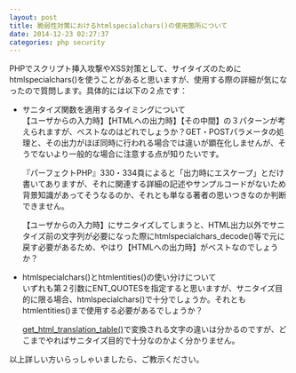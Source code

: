 ```yaml
---
layout: post
title: 脆弱性対策におけるhtmlspecialchars()の使用箇所について
date: 2014-12-23 02:27:37
categories: php security
---
```

<p>PHPでスクリプト挿入攻撃やXSS対策として、サイタイズのためにhtmlspecialchars()を使うことがあると思いますが、使用する際の詳細が気になったので質問します。具体的には以下の２点です：</p>

<ul>
<li><p>サニタイズ関数を適用するタイミングについて<br>
【ユーザからの入力時】【HTMLへの出力時】【その中間】の３パターンが考えられますが、ベストなのはどれでしょうか？GET・POSTパラメータの処理と、その出力がほぼ同時に行われる場合では違いが顕在化しませんが、そうでないより一般的な場合に注意する点が知りたいです。</p>

<p>『パーフェクトPHP』330・334頁によると「出力時にエスケープ」とだけ書いてありますが、それに関連する詳細の記述やサンプルコードがないため背景知識があってそうなるのか、それとも単なる著者の思いつきなのか判断できません。</p>

<p>【ユーザからの入力時】にサニタイズしてしまうと、HTML出力以外でサニタイズ前の文字列が必要になった際にhtmlspecialchars_decode()等で元に戻す必要があるため、やはり【HTMLへの出力時】がベストなのでしょうか？</p></li>
<li><p>htmlspecialchars()とhtmlentities()の使い分けについて<br>
いずれも第２引数にENT_QUOTESを指定すると思いますが、サニタイズ目的に限る場合、htmlspecialchars()で十分でしょうか。それともhtmlentities()まで使用する必要があるでしょうか？</p>

<p><a href="http://php.net/manual/ja/function.get-html-translation-table.php">get_html_translation_table()</a>で変換される文字の違いは分かるのですが、どこまでやればサニタイズ目的で十分なのかよく分かりません。</p></li>
</ul>

<p>以上詳しい方いらっしゃいましたら、ご教示ください。</p>

